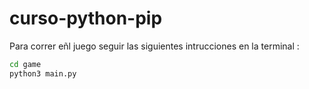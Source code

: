 # curso-python-pip
Para correr eñl juego seguir las siguientes intrucciones en la terminal :
```sh
cd game
python3 main.py
```
